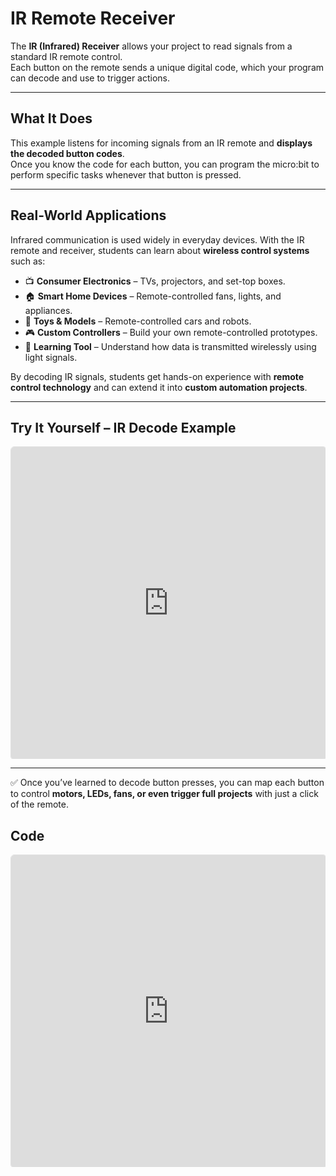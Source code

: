 # IR Remote Receiver

The **IR (Infrared) Receiver** allows your project to read signals from a standard IR remote control.  
Each button on the remote sends a unique digital code, which your program can decode and use to trigger actions.

---

## What It Does
This example listens for incoming signals from an IR remote and **displays the decoded button codes**.  
Once you know the code for each button, you can program the micro:bit to perform specific tasks whenever that button is pressed.

---

## Real-World Applications
Infrared communication is used widely in everyday devices. With the IR remote and receiver, students can learn about **wireless control systems** such as:

- 📺 **Consumer Electronics** – TVs, projectors, and set-top boxes.  
- 🏠 **Smart Home Devices** – Remote-controlled fans, lights, and appliances.  
- 🚗 **Toys & Models** – Remote-controlled cars and robots.  
- 🎮 **Custom Controllers** – Build your own remote-controlled prototypes.  
- 📡 **Learning Tool** – Understand how data is transmitted wirelessly using light signals.  

By decoding IR signals, students get hands-on experience with **remote control technology** and can extend it into **custom automation projects**.

---

## Try It Yourself – IR Decode Example

<div style="position:relative; height:500px; width:100%; overflow:hidden;">
  <iframe
    style="position:absolute; top:0; left:0; width:100%; height:100%; border:1px solid #e0e0e0; border-radius:6px;"
    src="https://makecode.microbit.org/S29165-78238-48953-23253"
    allowfullscreen="allowfullscreen"
    frameborder="0"
    sandbox="allow-popups allow-forms allow-scripts allow-same-origin allow-downloads">
  </iframe>
</div>

---

✅ Once you’ve learned to decode button presses, you can map each button to control **motors, LEDs, fans, or even trigger full projects** with just a click of the remote.


## Code
<div style="position:relative; height:500px; width:100%; overflow:hidden;">
  <iframe
    style="position:absolute; top:0; left:0; width:100%; height:100%; border:1px solid #e0e0e0; border-radius:6px;"
    src="https://makecode.microbit.org/S29165-78238-48953-23253"
    allowfullscreen="allowfullscreen"
    frameborder="0"
    sandbox="allow-popups allow-forms allow-scripts allow-same-origin allow-downloads">
  </iframe>
</div>

